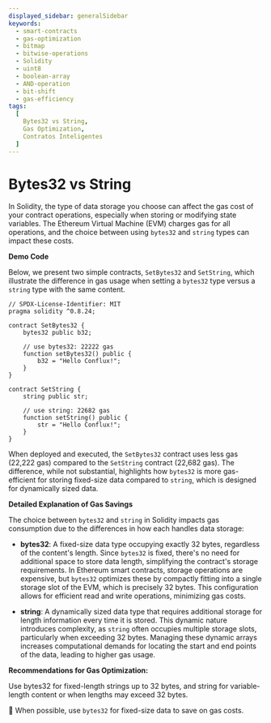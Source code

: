 ```yaml
---
displayed_sidebar: generalSidebar
keywords:
  - smart-contracts
  - gas-optimization
  - bitmap
  - bitwise-operations
  - Solidity
  - uint8
  - boolean-array
  - AND-operation
  - bit-shift
  - gas-efficiency
tags:
  [
    Bytes32 vs String,
    Gas Optimization,
    Contratos Inteligentes
  ]
---
```


# Bytes32 vs String

In Solidity, the type of data storage you choose can affect the gas cost of your contract operations, especially when storing or modifying state variables. The Ethereum Virtual Machine (EVM) charges gas for all operations, and the choice between using `bytes32` and `string` types can impact these costs.

**Demo Code**

Below, we present two simple contracts, `SetBytes32` and `SetString`, which illustrate the difference in gas usage when setting a `bytes32` type versus a `string` type with the same content.

```solidity
// SPDX-License-Identifier: MIT
pragma solidity ^0.8.24;

contract SetBytes32 {
    bytes32 public b32;

    // use bytes32: 22222 gas
    function setBytes32() public {
        b32 = "Hello Conflux!";
    }
}

contract SetString {
    string public str;

    // use string: 22682 gas
    function setString() public {
        str = "Hello Conflux!";
    }
}
```

When deployed and executed, the `SetBytes32` contract uses less gas (22,222 gas) compared to the `SetString` contract (22,682 gas). The difference, while not substantial, highlights how `bytes32` is more gas-efficient for storing fixed-size data compared to `string`, which is designed for dynamically sized data.

**Detailed Explanation of Gas Savings**

The choice between `bytes32` and `string` in Solidity impacts gas consumption due to the differences in how each handles data storage:

- **bytes32**: A fixed-size data type occupying exactly 32 bytes, regardless of the content's length. Since `bytes32` is fixed, there's no need for additional space to store data length, simplifying the contract's storage requirements. In Ethereum smart contracts, storage operations are expensive, but `bytes32` optimizes these by compactly fitting into a single storage slot of the EVM, which is precisely 32 bytes. This configuration allows for efficient read and write operations, minimizing gas costs.

- **string**: A dynamically sized data type that requires additional storage for length information every time it is stored. This dynamic nature introduces complexity, as `string` often occupies multiple storage slots, particularly when exceeding 32 bytes. Managing these dynamic arrays increases computational demands for locating the start and end points of the data, leading to higher gas usage.

**Recommendations for Gas Optimization:**

Use bytes32 for fixed-length strings up to 32 bytes, and string for variable-length content or when lengths may exceed 32 bytes.

🌟 When possible, use `bytes32` for fixed-size data to save on gas costs.
